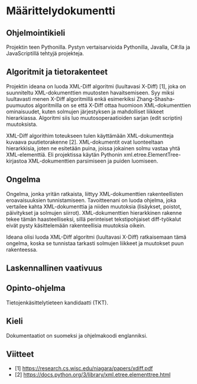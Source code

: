 # Määrittelydokumentti

## Ohjelmointikieli

Projektin teen Pythonilla. Pystyn vertaisarvioida Pythonilla, Javalla, C#:lla ja JavaScriptillä tehtyjä projekteja.

## Algoritmit ja tietorakenteet

Projektin ideana on luoda XML-Diff algoritmi (luultavasi X-Diff) [1], joka on suunniteltu XML-dokumenttien muutosten havaitsemiseen. Syy miksi luultavasti menen X-Diff algoritmillä enkä esimerkiksi Zhang-Shasha-puumuutos algoritmilla on se että X-Diff ottaa huomioon XML-dokumenttien ominaisuudet, kuten solmujen järjestyksen ja mahdolliset liikkeet hierarkiassa. Algoritmi siis luo muutosoperaatioiden sarjan (edit scriptin) muutoksista.

XML-Diff algorithim toteukseen tulen käyttämään XML-dokumentteja kuvaava puutietorakenne 
[2]. XML-dokumentit ovat luonteeltaan hierarkkisia, joten ne esitetään puina, joissa jokainen solmu vastaa yhtä XML-elementtiä. Eli projektissa käytän Pythonin 
xml.etree.ElementTree-kirjastoa XML-dokumenttien parsimiseen ja puiden luomiseen. 

## Ongelma

Ongelma, jonka yritän ratkaista, liittyy XML-dokumenttien rakenteellisten eroavaisuuksien tunnistamiseen. Tavoitteenani on luoda ohjelma, joka vertailee kahta XML-dokumenttia ja niiden muutoksia (lisäykset, poistot, päivitykset ja solmujen siirrot). XML-dokumenttien hierarkkinen rakenne tekee tämän haasteelliseksi, sillä perinteiset tekstipohjaiset diff-työkalut eivät pysty käsittelemään rakenteellisia muutoksia oikein.

Ideana olisi luoda XML-Diff algoritmi (luultavasi X-Diff) ratkaisemaan tämä ongelma, koska se tunnistaa tarkasti solmujen liikkeet ja muutokset puun rakenteessa.

## Laskennallinen vaativuus



## Opinto-ohjelma

Tietojenkäsittelytieteen kandidaatti (TKT).

## Kieli

Dokumentaatiot on suomeksi ja ohjelmakoodi englanniksi.


## Viitteet
- [1] https://research.cs.wisc.edu/niagara/papers/xdiff.pdf
- [2] https://docs.python.org/3/library/xml.etree.elementtree.html
